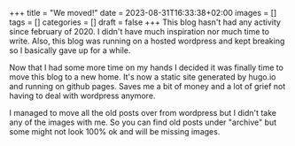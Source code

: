 +++
title = "We moved!"
date = 2023-08-31T16:33:38+02:00
images = []
tags = []
categories = []
draft = false
+++
This blog hasn't had any activity since february of 2020. I didn't have much inspiration nor much time to write. Also, this blog was running on a hosted wordpress and kept breaking so I basically gave up for a while.

Now that I had some more time on my hands I decided it was finally time to move this blog to a new home. It's now a static site generated by hugo.io and running on github pages. Saves me a bit of money and a lot of grief not having to deal with wordpress anymore.

I managed to move all the old posts over from wordpress but I didn't take any of the images with me. So you can find old posts under "archive" but some might not look 100% ok and will be missing images.


